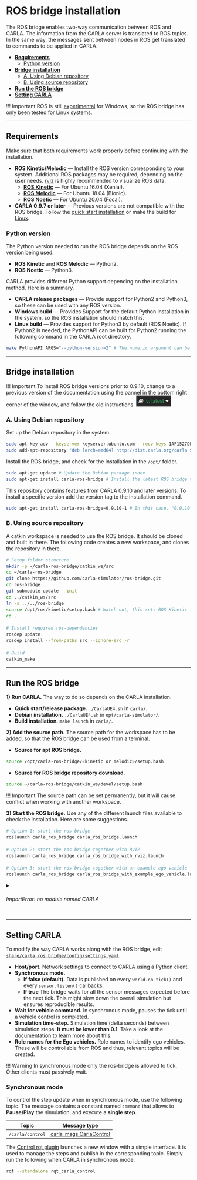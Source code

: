 # ROS bridge installation

The ROS bridge enables two-way communication between ROS and CARLA. The information from the CARLA server is translated to ROS topics. In the same way, the messages sent between nodes in ROS get translated to commands to be applied in CARLA.

*   [__Requirements__](#requirements)  
	*   [Python version](#python-version)  
*   [__Bridge installation__](#bridge-installation)  
	*   [A. Using Debian repository](#a-using-debian-repository)  
	*   [B. Using source repository](#b-using-source-repository)  
*   [__Run the ROS bridge__](#run-the-ros-bridge)  
*   [__Setting CARLA__](#setting-carla)  

!!! Important
    ROS is still [experimental](http://wiki.ros.org/noetic/Installation) for Windows, so the ROS bridge has only been tested for Linux systems.  

---
## Requirements

Make sure that both requirements work properly before continuing with the installation.  

*  __ROS Kinetic/Melodic__ — Install the ROS version corresponding to your system. Additional ROS packages may be required, depending on the user needs. [rviz](http://wiki.ros.org/rviz) is highly recommended to visualize ROS data.  
	*   [__ROS Kinetic__](http://wiki.ros.org/kinetic/Installation) — For Ubuntu 16.04 (Xenial).  
	*   [__ROS Melodic__](http://wiki.ros.org/melodic/Installation/Ubuntu) — For Ubuntu 18.04 (Bionic).  
	*   [__ROS Noetic__](http://wiki.ros.org/noetic#Installation) — For Ubuntu 20.04 (Focal).
*  __CARLA 0.9.7 or later__ — Previous versions are not compatible with the ROS bridge. Follow the [quick start installation](start_quickstart.md) or make the build for [Linux](build_linux.md).

### Python version

The Python version needed to run the ROS bridge depends on the ROS version being used.  

*   __ROS Kinetic__ and __ROS Melodic__ — Python2.  
*   __ROS Noetic__ — Python3.  

CARLA provides different Python support depending on the installation method. Here is a summary. 

*   __CARLA release packages__ — Provide support for Python2 and Python3, so these can be used with any ROS version.  
*   __Windows build__ — Provides Support for the default Python installation in the system, so the ROS installation should match this.  
*   __Linux build__ — Provides support for Python3 by default (ROS Noetic). If Python2 is needed, the PythonAPI can be built for Python2 running the following command in the CARLA root directory. 
```sh
make PythonAPI ARGS="--python-version=2" # The numeric argument can be changed to build for any specific Python version
```

---
## Bridge installation 

!!! Important
    To install ROS bridge versions prior to 0.9.10, change to a previous version of the documentation using the pannel in the bottom right corner of the window, and follow the old instructions. ![docs_version_panel](img/docs_version_panel.jpg)

### A. Using Debian repository

Set up the Debian repository in the system.
```sh
sudo apt-key adv --keyserver keyserver.ubuntu.com --recv-keys 1AF1527DE64CB8D9
sudo add-apt-repository "deb [arch=amd64] http://dist.carla.org/carla $(lsb_release -sc) main"
```
Install the ROS bridge, and check for the installation in the `/opt/` folder.
```sh
sudo apt-get update # Update the Debian package index
sudo apt-get install carla-ros-bridge # Install the latest ROS bridge version, or update the current installation
```

This repository contains features from CARLA 0.9.10 and later versions. To install a specific version add the version tag to the installation command.  
```sh
sudo apt-get install carla-ros-bridge=0.9.10-1 # In this case, "0.9.10" refers to the ROS bridge version, and "1" to the Debian revision  
```

### B. Using source repository

A catkin workspace is needed to use the ROS bridge. It should be cloned and built in there. The following code creates a new workspace, and clones the repository in there.  

```sh
# Setup folder structure
mkdir -p ~/carla-ros-bridge/catkin_ws/src
cd ~/carla-ros-bridge
git clone https://github.com/carla-simulator/ros-bridge.git
cd ros-bridge
git submodule update --init
cd ../catkin_ws/src
ln -s ../../ros-bridge
source /opt/ros/kinetic/setup.bash # Watch out, this sets ROS Kinetic 
cd ..

# Install required ros-dependencies
rosdep update
rosdep install --from-paths src --ignore-src -r

# Build
catkin_make
```

---
## Run the ROS bridge

__1) Run CARLA.__ The way to do so depends on the CARLA installation.

*  __Quick start/release package.__ `./CarlaUE4.sh` in `carla/`. 
*  __Debian installation.__ `./CarlaUE4.sh` in `opt/carla-simulator/`. 
*  __Build installation.__ `make launch` in `carla/`. 

__2) Add the source path.__ The source path for the workspace has to be added, so that the ROS bridge can be used from a terminal.  

*  __Source for apt ROS bridge.__
```sh
source /opt/carla-ros-bridge/<kinetic or melodic>/setup.bash
```

*  __Source for ROS bridge repository download.__
```sh
source ~/carla-ros-bridge/catkin_ws/devel/setup.bash
```

!!! Important
    The source path can be set permanently, but it will cause conflict when working with another workspace.  

__3) Start the ROS bridge.__ Use any of the different launch files available to check the installation. Here are some suggestions.  

```sh
# Option 1: start the ros bridge
roslaunch carla_ros_bridge carla_ros_bridge.launch

# Option 2: start the ros bridge together with RVIZ
roslaunch carla_ros_bridge carla_ros_bridge_with_rviz.launch

# Option 3: start the ros bridge together with an example ego vehicle
roslaunch carla_ros_bridge carla_ros_bridge_with_example_ego_vehicle.launch
```

<details>
   <summary>
    <h6>ImportError: no module named CARLA</h6>
   </summary>

The path to CARLA Python is missing. The apt installation does this automatically, but it may be missing for other installations. Execute the following command with the complete path to the <i>.egg</i> file (included). Use the one supported by the Python version installed.
<br><br>
<i><small><b>Note: </b>.egg files may be either in `/PythonAPI/` or `/PythonAPI/dist/` depending on the CARLA installation.</small></i>  

```sh
    export PYTHONPATH=$PYTHONPATH:<path/to/carla/>/PythonAPI/<your_egg_file>
```

Import CARLA from Python and wait for a sucess message to check the installation.
```sh
python3 -c 'import carla;print("Success")'
```
</details>

---
## Setting CARLA

To modify the way CARLA works along with the ROS bridge, edit [`share/carla_ros_bridge/config/settings.yaml`](https://github.com/carla-simulator/ros-bridge/blob/master/carla_ros_bridge/config/settings.yaml).

*  __Host/port.__ Network settings to connect to CARLA using a Python client.  
*  __Synchronous mode.__ 
	*  __If false (default).__ Data is published on every `world.on_tick()` and every `sensor.listen()` callbacks.  
	*  __If true__ The bridge waits for all the sensor messages expected before the next tick. This might slow down the overall simulation but ensures reproducible results.  
*  __Wait for vehicle command.__ In synchronous mode, pauses the tick until a vehicle control is completed. 
*  __Simulation time-step.__ Simulation time (delta seconds) between simulation steps. __It must be lower than 0.1__. Take a look at the [documentation](adv_synchrony_timestep.md) to learn more about this.  
*  __Role names for the Ego vehicles.__ Role names to identify ego vehicles. These will be controllable from ROS and thus, relevant topics will be created.  

!!! Warning
    In synchronous mode only the ros-bridge is allowed to tick. Other clients must passively wait.

### Synchronous mode

To control the step update when in synchronous mode, use the following topic. The message contains a constant named `command` that allows to __Pause/Play__ the simulation, and execute a __single step__.  



| Topic   | Message type    |
| ------------------------------------------------ | ------------------------------------------------ |
| `/carla/control`    | [carla\_msgs.CarlaControl](<../ros_msgs#carlacontrolmsg>) |



The [Control rqt plugin](https://github.com/carla-simulator/ros-bridge/blob/master/rqt_carla_control/README.md) launches a new window with a simple interface. It is used to manage the steps and publish in the corresponding topic. Simply run the following when CARLA in synchronous mode.  
```sh
rqt --standalone rqt_carla_control
```
